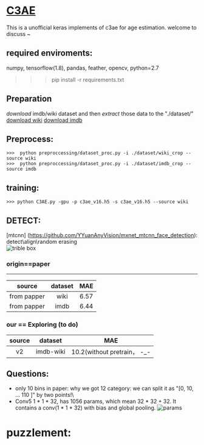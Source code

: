 # [C3AE]( https://arxiv.org/abs/1904.05059 )

This is a unofficial keras implements of c3ae for age estimation. welcome to discuss ~ 

## required enviroments:
   numpy, tensorflow(1.8), pandas, feather, opencv, python=2.7
   
   >>> pip install -r requirements.txt

##  Preparation
*download*  imdb/wiki dataset and then *extract* those data to the "./dataset/" \
 [download wiki]( https://data.vision.ee.ethz.ch/cvl/rrothe/imdb-wiki/static/wiki_crop.tar) 
 [download imdb]( https://data.vision.ee.ethz.ch/cvl/rrothe/imdb-wiki/static/imdb_crop.tar)
 

## Preprocess:
    >>>  python preproccessing/dataset_proc.py -i ./dataset/wiki_crop --source wiki
    >>>  python preproccessing/dataset_proc.py -i ./dataset/imdb_crop --source imdb

## training: 
    >>> python C3AE.py -gpu -p c3ae_v16.h5 -s c3ae_v16.h5 --source wiki 


## DETECT: 
   [mtcnn] (https://github.com/YYuanAnyVision/mxnet_mtcnn_face_detection):  detect\align\random erasing \
   ![trible box](https://raw.githubusercontent.com/StevenBanama/C3AE/master/assets/triple_boundbox.png)


### origin==paper
-------------------------

|source|dataset|MAE|
| -- | :--: | :--: |
| from papper | wiki | 6.57 |
| from papper | imdb| 6.44 |

### our == Exploring (to do)

|source|dataset|MAE|
| :--: | :--: | :--: |
| v2 | imdb-wiki| 10.2(without pretrain， -_-||) |


## Questions: 
   - only 10 bins in paper: why we got 12 category: we can split it as "[0, 10, ... 110 ]" by two points!\
   -  Conv5 1 * 1 * 32, has 1056 params, which mean 32 * 32 + 32. It contains a conv(1 * 1 * 32) with bias and global pooling.
![params](https://raw.githubusercontent.com/StevenBanama/C3AE/master/assets/params.png)

# puzzlement:
   
